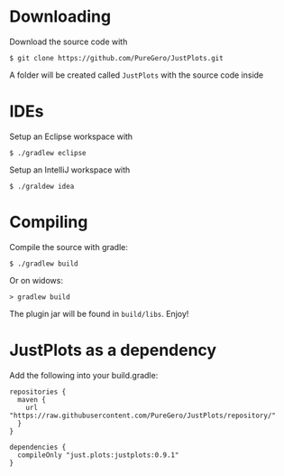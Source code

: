 Downloading
==========
Download the source code with

    $ git clone https://github.com/PureGero/JustPlots.git

A folder will be created called `JustPlots` with the source code inside

IDEs
====
Setup an Eclipse workspace with

    $ ./gradlew eclipse

Setup an IntelliJ workspace with

    $ ./graldew idea

Compiling
=========
Compile the source with gradle:

    $ ./gradlew build

Or on widows:

    > gradlew build

The plugin jar will be found in `build/libs`. Enjoy!

JustPlots as a dependency
=========================
Add the following into your build.gradle:

```
repositories {
  maven {
    url "https://raw.githubusercontent.com/PureGero/JustPlots/repository/"
  }
}

dependencies {
  compileOnly "just.plots:justplots:0.9.1"
}
```